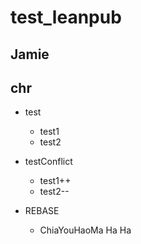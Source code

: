 # test_leanpub
## Jamie
## chr
- test
	- test1
	- test2

- testConflict
	- test1++
	- test2--

- REBASE
	- ChiaYouHaoMa Ha Ha

